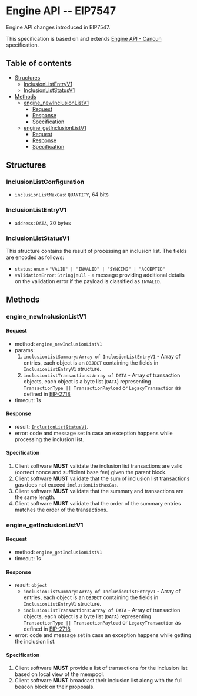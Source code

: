 # Engine API -- EIP7547

Engine API changes introduced in EIP7547.

This specification is based on and extends [Engine API - Cancun](./cancun.md) specification.

## Table of contents

<!-- START doctoc generated TOC please keep comment here to allow auto update -->
<!-- DON'T EDIT THIS SECTION, INSTEAD RE-RUN doctoc TO UPDATE -->

- [Structures](#structures)
  - [InclusionListEntryV1](#inclusionlistentryv1)
  - [InclusionListStatusV1](#inclusionliststatusv1)
- [Methods](#methods)
  - [engine_newInclusionListV1](#engine_newinclusionlistv1)
    - [Request](#request)
    - [Response](#response)
    - [Specification](#specification)
  - [engine_getInclusionListV1](#engine_getinclusionlistv1)
    - [Request](#request-1)
    - [Response](#response-1)
    - [Specification](#specification-1)

<!-- END doctoc generated TOC please keep comment here to allow auto update -->

## Structures

### InclusionListConfiguration

- `inclusionListMaxGas`: `QUANTITY`, 64 bits

### InclusionListEntryV1

- `address`: `DATA`, 20 bytes

### InclusionListStatusV1

This structure contains the result of processing an inclusion list. The fields are encoded as follows:

- `status`: `enum` - `"VALID" | "INVALID" | "SYNCING" | "ACCEPTED"`
- `validationError`: `String|null` - a message providing additional details on the validation error if the payload is classified as `INVALID`.

## Methods

### engine_newInclusionListV1

#### Request

* method: `engine_newInclusionListV1`
* params:
  1. `inclusionListSummary`: `Array of InclusionListEntryV1` - Array of entries, each object is an `OBJECT` containing the fields in `InclusionListEntryV1` structure.
  2. `inclusionListTransactions`: `Array of DATA` - Array of transaction objects, each object is a byte list (`DATA`) representing `TransactionType || TransactionPayload` or `LegacyTransaction` as defined in [EIP-2718](https://eips.ethereum.org/EIPS/eip-2718)
* timeout: 1s

#### Response

* result: [`InclusionListStatusV1`](./#inclusionliststatusv1).
* error: code and message set in case an exception happens while processing the inclusion list.

#### Specification

1. Client software **MUST** validate the inclusion list transactions are valid (correct nonce and sufficient base fee) given the parent block.
2. Client software **MUST** validate that the sum of inclusion list transactions gas does not exceed `inclusionListMaxGas`.   
3. Client software **MUST** validate that the summary and transactions are the same length.
4. Client software **MUST** validate that the order of the summary entries matches the order of the transactions.

### engine_getInclusionListV1

#### Request

* method: `engine_getInclusionListV1`
* timeout: 1s

#### Response

* result: `object`
  - `inclusionListSummary`: `Array of InclusionListEntryV1` - Array of entries, each object is an `OBJECT` containing the fields in `InclusionListEntryV1` structure.
  - `inclusionListTransactions`: `Array of DATA` - Array of transaction objects, each object is a byte list (`DATA`) representing `TransactionType || TransactionPayload` or `LegacyTransaction` as defined in [EIP-2718](https://eips.ethereum.org/EIPS/eip-2718)
* error: code and message set in case an exception happens while getting the inclusion list.

#### Specification

1. Client software **MUST** provide a list of transactions for the inclusion list based on local view of the mempool.
2. Client software **MUST** broadcast their inclusion list along with the full beacon block on their proposals.
